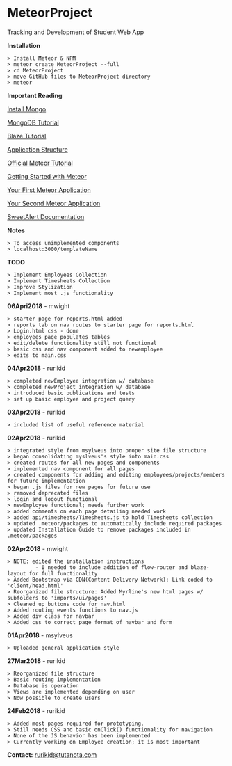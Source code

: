 # MeteorProject
Tracking and Development of Student Web App

**Installation**
```
> Install Meteor & NPM
> meteor create MeteorProject --full
> cd MeteorProject
> move GitHub files to MeteorProject directory
> meteor
```

**Important Reading**

[Install Mongo](https://docs.mongodb.com/manual/administration/install-community/)

[MongoDB Tutorial](https://www.tutorialspoint.com/mongodb/index.htm)

[Blaze Tutorial](http://blazejs.org/guide/introduction.html)

[Application Structure](https://guide.meteor.com/structure.html)

[Official Meteor Tutorial](https://www.meteor.com/tutorials/blaze/creating-an-app)

[Getting Started with Meteor](https://themeteorchef.com/tutorials/getting-started-with-meteor)

[Your First Meteor Application](http://meteortips.com/first-meteor-tutorial/)

[Your Second Meteor Application](http://meteortips.com/second-meteor-tutorial/)

[SweetAlert Documentation](https://sweetalert.js.org/docs/)

**Notes**
```
> To access unimplemented components
> localhost:3000/templateName
```

**TODO**
```
> Implement Employees Collection
> Implement Timesheets Collection
> Improve Stylization
> Implement most .js functionality
```

**06Apri2018** - mwight
```
> starter page for reports.html added
> reports tab on nav routes to starter page for reports.html
> Login.html css - done
> employees page populates tables
> edit/delete functionality still not functional
> basic css and nav component added to newemployee
> edits to main.css
```

**04Apr2018** - rurikid
```
> completed newEmployee integration w/ database 
> completed newProject integration w/ database
> introduced basic publications and tests
> set up basic employee and project query
```

**03Apr2018** - rurikid
```
> included list of useful reference material
```

**02Apr2018** - rurikid
```
> integrated style from msylveus into proper site file structure
> began consolidating myslveus's style into main.css
> created routes for all new pages and components
> implemented nav component for all pages
> created components for adding and editing employees/projects/members for future implementation
> began .js files for new pages for future use
> removed deprecated files
> login and logout functional
> newEmployee functional; needs further work
> added comments on each page detailing needed work
> added api/timesheets/Timesheets.js to hold Timesheets collection
> updated .meteor/packages to automatically include required packages
> updated Installation Guide to remove packages included in .meteor/packages
```

**02Apr2018** - mwight
```
> NOTE: edited the installation instructions 
         - I needed to include addition of flow-router and blaze-layout for full functionality
> Added Bootstrap via CDN(Content Delivery Network): Link coded to 'client/head.html'
> Reorganized file structure: Added Myrline's new html pages w/ subfolders to 'imports/ui/pages' 
> Cleaned up buttons code for nav.html
> Added routing events functions to nav.js 
> Added div class for navbar
> Added css to correct page format of navbar and form
```

**01Apr2018** - msylveus
```
> Uploaded general application style
```

**27Mar2018** - rurikid
```
> Reorganized file structure
> Basic routing implementation
> Database is operation
> Views are implemented depending on user
> Now possible to create users
```

**24Feb2018** - rurikid
```
> Added most pages required for prototyping.
> Still needs CSS and basic onClick() functionality for navigation
> None of the JS behavior has been implemented
> Currently working on Employee creation; it is most important
```

**Contact:**
rurikid@tutanota.com
